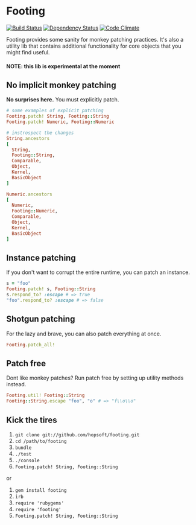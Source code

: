 # Footing

[![Build Status](https://travis-ci.org/hopsoft/footing.png)](https://travis-ci.org/hopsoft/footing)
[![Dependency Status](https://gemnasium.com/hopsoft/footing.png)](https://gemnasium.com/hopsoft/footing)
[![Code Climate](https://codeclimate.com/github/hopsoft/footing.png)](https://codeclimate.com/github/hopsoft/footing)

Footing provides some sanity for monkey patching practices.
It's also a utility lib that contains additional functionality for core objects that you might find useful.

#### NOTE: this lib is experimental at the moment

## No implicit monkey patching

**No surprises here.** You must explicitly patch.

```ruby
# some examples of explicit patching
Footing.patch! String, Footing::String
Footing.patch! Numeric, Footing::Numeric
```

```ruby
# instrospect the changes
String.ancestors
[
  String,
  Footing::String,
  Comparable,
  Object,
  Kernel,
  BasicObject
]

Numeric.ancestors
[
  Numeric,
  Footing::Numeric,
  Comparable,
  Object,
  Kernel,
  BasicObject
]
```

## Instance patching

If you don't want to corrupt the entire runtime, you can patch an instance.

```ruby
s = "foo"
Footing.patch! s, Footing::String
s.respond_to? :escape # => true
"foo".respond_to? :escape # => false
```

## Shotgun patching

For the lazy and brave, you can also patch everything at once.

```ruby
Footing.patch_all!
```

## Patch free

Dont like monkey patches? Run patch free by setting up utility methods instead.

```ruby
Footing.util! Footing::String
Footing::String.escape "foo", "o" # => "f\\o\\o"
```

## Kick the tires

1. `git clone git://github.com/hopsoft/footing.git`
1. `cd /path/to/footing`
1. `bundle`
1. `./test`
1. `./console`
1. `Footing.patch! String, Footing::String`

or

1. `gem install footing`
1. `irb`
1. `require 'rubygems'`
1. `require 'footing'`
1. `Footing.patch! String, Footing::String`
